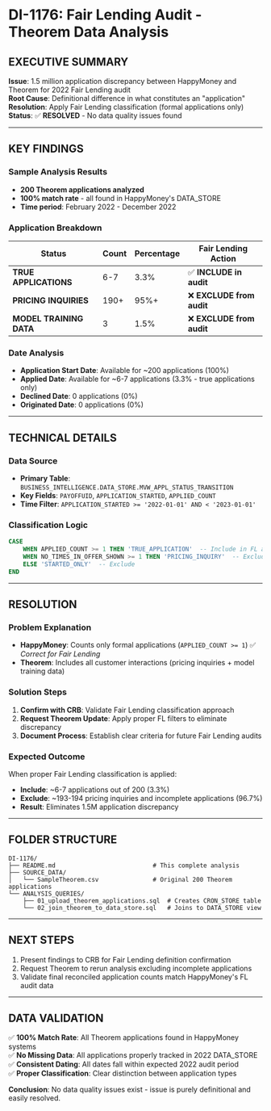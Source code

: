 # DI-1176: Fair Lending Audit - Theorem Data Analysis

## **EXECUTIVE SUMMARY**
**Issue**: 1.5 million application discrepancy between HappyMoney and Theorem for 2022 Fair Lending audit  
**Root Cause**: Definitional difference in what constitutes an "application"  
**Resolution**: Apply Fair Lending classification (formal applications only)  
**Status**: ✅ **RESOLVED** - No data quality issues found

---

## **KEY FINDINGS**

### Sample Analysis Results
- **200 Theorem applications analyzed** 
- **100% match rate** - all found in HappyMoney's DATA_STORE
- **Time period**: February 2022 - December 2022

### Application Breakdown
| Status | Count | Percentage | Fair Lending Action |
|--------|-------|------------|-------------------|
| **TRUE APPLICATIONS** | 6-7 | 3.3% | ✅ **INCLUDE in audit** |
| **PRICING INQUIRIES** | 190+ | 95%+ | ❌ **EXCLUDE from audit** |
| **MODEL TRAINING DATA** | 3 | 1.5% | ❌ **EXCLUDE from audit** |

### Date Analysis
- **Application Start Date**: Available for ~200 applications (100%)
- **Applied Date**: Available for ~6-7 applications (3.3% - true applications only)
- **Declined Date**: 0 applications (0%)
- **Originated Date**: 0 applications (0%)

---

## **TECHNICAL DETAILS**

### Data Source
- **Primary Table**: `BUSINESS_INTELLIGENCE.DATA_STORE.MVW_APPL_STATUS_TRANSITION`
- **Key Fields**: `PAYOFFUID`, `APPLICATION_STARTED`, `APPLIED_COUNT`
- **Time Filter**: `APPLICATION_STARTED >= '2022-01-01' AND < '2023-01-01'`

### Classification Logic
```sql
CASE 
    WHEN APPLIED_COUNT >= 1 THEN 'TRUE_APPLICATION'  -- Include in FL audit
    WHEN NO_TIMES_IN_OFFER_SHOWN >= 1 THEN 'PRICING_INQUIRY'  -- Exclude
    ELSE 'STARTED_ONLY'  -- Exclude
END
```

---

## **RESOLUTION**

### Problem Explanation
- **HappyMoney**: Counts only formal applications (`APPLIED_COUNT >= 1`) ✅ *Correct for Fair Lending*
- **Theorem**: Includes all customer interactions (pricing inquiries + model training data)

### Solution Steps
1. **Confirm with CRB**: Validate Fair Lending classification approach
2. **Request Theorem Update**: Apply proper FL filters to eliminate discrepancy
3. **Document Process**: Establish clear criteria for future Fair Lending audits

### Expected Outcome
When proper Fair Lending classification is applied:
- **Include**: ~6-7 applications out of 200 (3.3%)
- **Exclude**: ~193-194 pricing inquiries and incomplete applications (96.7%)
- **Result**: Eliminates 1.5M application discrepancy

---

## **FOLDER STRUCTURE**
```
DI-1176/
├── README.md                           # This complete analysis
├── SOURCE_DATA/
│   └── SampleTheorem.csv               # Original 200 Theorem applications
└── ANALYSIS_QUERIES/
    ├── 01_upload_theorem_applications.sql  # Creates CRON_STORE table
    └── 02_join_theorem_to_data_store.sql   # Joins to DATA_STORE view
```

---

## **NEXT STEPS**
1. Present findings to CRB for Fair Lending definition confirmation
2. Request Theorem to rerun analysis excluding incomplete applications
3. Validate final reconciled application counts match HappyMoney's FL audit data

---

## **DATA VALIDATION**
✅ **100% Match Rate**: All Theorem applications found in HappyMoney systems  
✅ **No Missing Data**: All applications properly tracked in 2022 DATA_STORE  
✅ **Consistent Dating**: All dates fall within expected 2022 audit period  
✅ **Proper Classification**: Clear distinction between application types  

**Conclusion**: No data quality issues exist - issue is purely definitional and easily resolved.